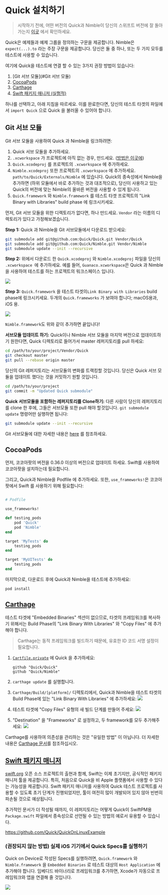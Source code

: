 # Quick 설치하기

>시작하기 전에, 어떤 버전의 Quick과 Nimble이 당신의 스위프트 버전에 잘 돌아가는지 [이곳](../../README.md#swift-version) 에서 확인하세요.

Quick은 예제들과 예제 그룹을 정의하는 구문을 제공합니다. Nimble은   `expect(...).to`  라는 주장 구문을 제공합니다. 당신은 둘 중 하나, 또는 두 가지 모두를 테스트에 사용할 수 있습니다. 

여기에 Quick을 테스트에 연결 할 수 있는 3가지 권장 방법이 있습니다:

1. [Git 서브 모듈](#Git 서브 모듈)
2. [CocoaPods](#cocoapods)
3. [Carthage](#carthage)
4. [Swift 패키지 매니저 (실험적)](#swift-package-manager)

하나를 선택하고, 아래 지침을 따르세요. 이를 완료한다면, 당신의 테스트 타겟의 파일에서 `import Quick` 으로 Quick 을 불러올 수 있어야 합니다.

## Git 서브 모듈

Git 서브 모듈을 사용하여 Quick 과 Nimble을 링크하려면:

1. Quick 서브 모듈을 추가하세요.
2. `.xcworkspace` 가 프로젝트에 아직 없는 경우, 만드세요. ([방법은 이곳에](https://developer.apple.com/library/ios/recipes/xcode_help-structure_navigator/articles/Adding_an_Existing_Project_to_a_Workspace.html))
3. `Quick.xcodeproj` 를 프로젝트의 `.xcworkspace` 에 추가하세요.
4. `Nimble.xcodeproj` 또한 프로젝트의 `.xcworkspace` 에 추가하세요. `path/to/Quick/Externals/Nimble` 에 있습니다. Quick의 종속성에서 Nimble을 추가하면 (하위 모듈에서 바로 추가하는 것과 대조적으로), 당신이 사용하고 있는 Quick의 버전에 맞는 Nimble의 올바른 버전을 사용할 수 있게 됩니다.
5.  `Quick.framework` 와 `Nimble.framework` 를 테스트 타겟 프로젝트의 "Link Binary with Libraries" build phase 에 링크시키세요.

먼저, Git 서브 모듈을 위한 디렉토리가 없다면, 하나 만드세요.
`Vendor` 라는 이름의 디렉토리가 있다고 가정해보겠습니다.

**Step 1:** Quick 과 Nimble을 Git 서브모듈에서 다운로드 받으세요:

```sh
git submodule add git@github.com:Quick/Quick.git Vendor/Quick
git submodule add git@github.com:Quick/Nimble.git Vendor/Nimble
git submodule update --init --recursive
```

**Step 2:** 위에서 다운로드 한 `Quick.xcodeproj` 와 `Nimble.xcodeproj` 파일을 당신의  `.xcworkspace `에 추가하세요. 예를 들어,  `Guanaco.xcworkspace`은 Quick 과 Nimble 을 사용하여 테스트를 하는 프로젝트의 워크스페이스 입니다.

![](http://f.cl.ly/items/2b2R0e1h09003u2f0Z3U/Screen%20Shot%202015-02-27%20at%202.19.37%20PM.png)

**Step 3:** `Quick.framework` 을 테스트 타겟의`Link Binary with Libraries` build phase에 링크시키세요. 두개의 `Quick.frameworks` 가 보여야 합니다; macOS용과, iOS 용.

![](http://cl.ly/image/2L0G0H1a173C/Screen%20Shot%202014-06-08%20at%204.27.48%20AM.png)

`Nimble.framework`도 위와 같이 추가하면 끝입니다!

**서브모듈 업데이트 하기:** Quick이나 Nimble 서브 모듈을 마지막 버전으로 업데이트하기 원한다면, Quick 디렉토리로 들어가서 master 레퍼지토리를 pull 하세요:

```sh
cd /path/to/your/project/Vendor/Quick
git checkout master
git pull --rebase origin master
```

당신의 Git 레퍼지토리는 서브모듈의 변화를 트랙킹할 것입니다. 당신은 Quick 서브 모듈을 업데이트 했다는 것을 커밋하기 원할 것입니다.

```sh
cd /path/to/your/project
git commit -m "Updated Quick submodule"
```

**Quick 서브모듈을 포함하는 레퍼지토리를 Clone하기:** 다른 사람이 당신의 레퍼지토리를 clone 한 후에, 그들은 서브모듈 또한 pull 해야 할것입니다. 
`git submodule update` 명령어만 실행하면 됩니다:

```sh
git submodule update --init --recursive
```

Git 서브모듈에 대한 자세한 내용은  [here](http://git-scm.com/book/en/Git-Tools-Submodules) 를 참조하세요.

## CocoaPods

먼저, 코코아팟의 버전을 0.36.0 이상의 버전으로 업데이트 하세요. Swift를 사용하여 코코아팟을 설치하는데 필요합니다. 

그리고, Quick과 Nimble을 Podfile 에 추가하세요. 또한, ```use_frameworks!```은 코코아팟에서 Swift 를 사용하기 위해 필요합니다:

```rb

# Podfile

use_frameworks!

def testing_pods
    pod 'Quick'
    pod 'Nimble'
end

target 'MyTests' do
    testing_pods
end

target 'MyUITests' do
    testing_pods
end
```

마지막으로, 다운로드 후에 Quick과 Nimble을 테스트에 추가하세요:

```sh
pod install
```

## [Carthage](https://github.com/Carthage/Carthage)

테스트 타겟에 "Embedded Binaries" 섹션이 없으므로, 타겟의 프레임워크를 복사하기 위해서는 Build Phase의 "Link Binary With Libraries" 와 "Copy Files" 에 추가해야 합니다. 

 > Carthage는 동적 프레임워크를 빌드하기 때문에, 유효한 ID 코드 서명 설정이 필요합니다. 

1. [`Cartfile.private`](https://github.com/Carthage/Carthage/blob/master/Documentation/Artifacts.md#cartfileprivate) 에 Quick 을 추가하세요:

    ```
    github "Quick/Quick"
    github "Quick/Nimble"
    ```

2. `carthage update` 를 실행합니다.
3.  `Carthage/Build/[platform]/` 디렉토리에서, Quick과 Nimble을 테스트 타겟의 Build Phase에 있는 "Link Binary With Libraries" 에 추가하세요:
    ![](http://i.imgur.com/pBkDDk5.png)

4. 테스트 타겟에 "Copy Files" 유형의 새 빌드 단계를 만들어 주세요:
    ![](http://i.imgur.com/jZATIjQ.png)

5. "Destination" 을 "Frameworks" 로 설정하고, 두 framework를 모두 추가해주세요:
    ![](http://i.imgur.com/rpnyWGH.png)

Carthage를 사용하여 의존성을 관리하는 것은 "유일한 방법" 이 아닙니다.
더 자세한 내용은 [Carthage 문서](https://github.com/Carthage/Carthage/blob/master/README.md)를 참조하십시오.

## [Swift 패키지 매니저](https://github.com/apple/swift-package-manager)
[swift.org](https://swift.org) 오픈 소스 프로젝트의 출현과 함께, Swift는 이제 초기지만, 공식적인 패키지 매니저 툴을 제공합니다. 특히, 처음으로 Quick을 비 Apple 플랫폼에서 사용할 수 있다는 가능성을 제공합니다. Swift 패키지 매니저를 사용하여 Quick 테스트 프로젝트를 사용할 수 있도록 초기 단계가 진행되었지만, 툴이 여전히 많이 개발되어 있지 않아 빈번히 파손될 것으로 예상됩니다. 

추가적인 문서가 더 작성될 때까지, 이 레퍼지토리는 어떻게 Quick이 SwiftPM용`Package.swift` 파일에서 종속성으로 선언될 수 있는 방법의 예로서 유용할 수 있습니다.

https://github.com/Quick/QuickOnLinuxExample

### (권장되지 않는 방법) 실제 iOS 기기에서 Quick Specs를 실행하기

Quick on Device로 작성된 Specs를 실행하려면,  `Quick.framework` 와 
`Nimble.framework` 을 `Embedded Binaries` 로 테스트 대상의  `Host Application` 에 추가해야 합니다. 임베디드 바이너리로 프레임워크를 추가하면, Xcode가 자동으로 프레임워크와 앱을 연결해 줄 것입니다.

![](http://indiedev.kapsi.fi/images/embed-in-host.png)
